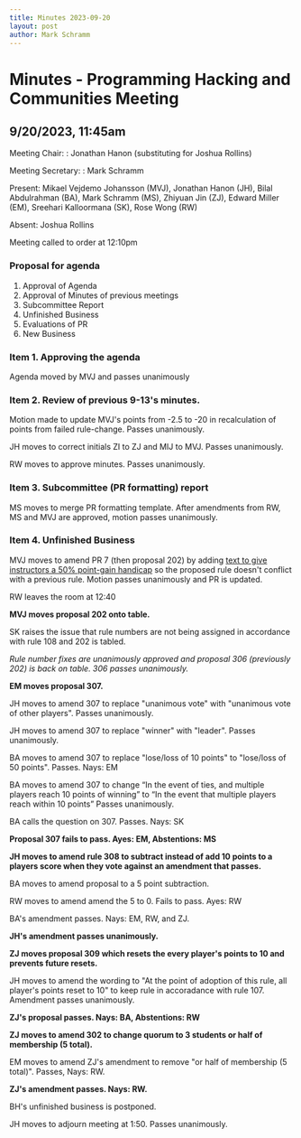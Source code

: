 ```yaml
---
title: Minutes 2023-09-20
layout: post
author: Mark Schramm
---
```


# Minutes - Programming Hacking and Communities Meeting

## 9/20/2023, 11:45am

Meeting Chair:
: Jonathan Hanon (substituting for Joshua Rollins)

Meeting Secretary:
: Mark Schramm

Present:
Mikael Vejdemo Johansson (MVJ), Jonathan Hanon (JH), Bilal Abdulrahman (BA), Mark Schramm (MS), Zhiyuan Jin (ZJ), Edward Miller (EM), Sreehari Kalloormana (SK), Rose Wong (RW)

Absent:
Joshua Rollins

Meeting called to order at 12:10pm

### Proposal for agenda

1. Approval of Agenda
2. Approval of Minutes of previous meetings
3. Subcommittee Report
4. Unfinished Business
5. Evaluations of PR
6. New Business

### Item 1. Approving the agenda

Agenda moved by MVJ and passes unanimously

### Item 2. Review of previous 9-13's minutes.

Motion made to update MVJ's points from -2.5 to -20 in recalculation of points from failed rule-change. Passes unanimously.

JH moves to correct initials ZI to ZJ and MIJ to MVJ. Passes unanimously.

RW moves to approve minutes. Passes unanimously.

### Item 3. Subcommittee (PR formatting) report

MS moves to merge PR formatting template. After amendments from RW, MS and MVJ are approved, motion passes unanimously.

### Item 4. Unfinished Business

MVJ moves to amend PR 7 (then proposal 202) by adding [text to give instructors a 50% point-gain handicap](https://github.com/michiexile/cuny-nomic/pull/7/commits/b5e34cfb41cb3cbcaef74e75c1b04750d321d031) so the proposed rule doesn't conflict with a previous rule.
Motion passes unanimously and PR is updated.

RW leaves the room at 12:40

**MVJ moves proposal 202 onto table.**

SK raises the issue that rule numbers are not being assigned in accordance with rule 108 and 202 is tabled.

*Rule number fixes are unanimously approved and proposal 306 (previously 202) is back on table. 306 passes unanimously.*

**EM moves proposal 307.**

JH moves to amend 307 to replace "unanimous vote" with "unanimous vote of other players". Passes unanimously.

JH moves to amend 307 to replace "winner" with "leader". Passes unanimously.

BA moves to amend 307 to replace "lose/loss of 10 points" to "lose/loss of 50 points". Passes. Nays: EM

BA moves to amend 307 to change  “In the event of ties, and multiple players reach 10 points of winning” to “In the event that multiple players reach within 10 points” Passes unanimously.

BA calls the question on 307. Passes. Nays: SK

**Proposal 307 fails to pass. Ayes: EM, Abstentions: MS**

**JH moves to amend rule 308 to subtract instead of add 10 points to a players score when they vote against an amendment that passes.**

BA moves to amend proposal to a 5 point subtraction. 

RW moves to amend amend the 5 to 0. Fails to pass. Ayes: RW

BA's amendment passes. Nays: EM, RW, and ZJ.

**JH's amendment passes unanimously.**

**ZJ moves proposal 309 which resets the every player's points to 10 and prevents future resets.**

JH moves to amend the wording to "At the point of adoption of this rule, all player's points reset to 10" to keep rule in accoradance with rule 107. Amendment passes unanimously.

**ZJ's proposal passes. Nays: BA, Abstentions: RW**

**ZJ moves to amend 302 to change quorum to 3 students or half of membership (5 total).**

EM moves to amend ZJ's amendment to remove "or half of membership (5 total)". Passes, Nays: RW.

**ZJ's amendment passes. Nays: RW.**

BH's unfinished business is postponed.

JH moves to adjourn meeting at 1:50. Passes unanimously.





